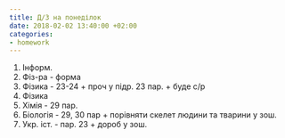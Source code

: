 ```yaml
---
title: Д/З на понеділок
date: 2018-02-02 13:40:00 +02:00
categories:
- homework
---
```


1. Інформ.
2. Фіз-ра - форма
3. Фізика - 23-24 + проч у підр. 23 пар. + буде с/р
4. Фізика
5. Хімія - 29 пар.
6. Біологія - 29, 30 пар + порівняти скелет людини та тварини у зош.
7. Укр. іст. - пар. 23 + дороб у зош.